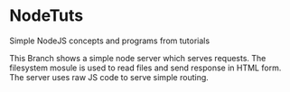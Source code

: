 # NodeTuts
Simple NodeJS concepts and programs from tutorials

This Branch shows a simple node server which serves requests.
The filesystem mosule is used to read files and send response in HTML form.
The server uses raw JS code to serve simple routing.

